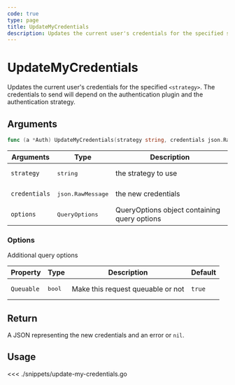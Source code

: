 ```yaml
---
code: true
type: page
title: UpdateMyCredentials
description: Updates the current user's credentials for the specified strategy.
---
```


# UpdateMyCredentials

Updates the current user's credentials for the specified `<strategy>`. The credentials to send will depend on the authentication plugin and the authentication strategy.

## Arguments

```go
func (a *Auth) UpdateMyCredentials(strategy string, credentials json.RawMessage, options types.QueryOptions) (json.RawMessage, error)
```

| Arguments     | Type            | Description                                  |
| ------------- | --------------- | -------------------------------------------- |
| `strategy`    | <pre>string</pre>          | the strategy to use                          |
| `credentials` | <pre>json.RawMessage</pre> | the new credentials                          |
| `options`     | <pre>QueryOptions</pre>    | QueryOptions object containing query options |

### **Options**

Additional query options

| Property   | Type | Description                       | Default |
| ---------- | ---- | --------------------------------- | ------- |
| `Queuable` | <pre>bool</pre> | Make this request queuable or not | `true`  |

## Return

A JSON representing the new credentials and an error or `nil`.

## Usage

<<< ./snippets/update-my-credentials.go
